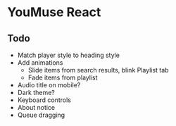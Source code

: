 # YouMuse React

## Todo

* Match player style to heading style
* Add animations
  * Slide items from search results, blink Playlist tab
  * Fade items from playlist
* Audio title on mobile?
* Dark theme?
* Keyboard controls
* About notice
* Queue dragging
